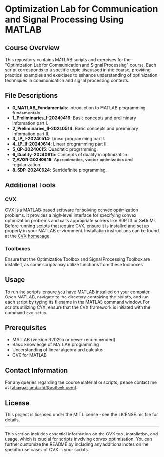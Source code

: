 

# Optimization Lab for Communication and Signal Processing Using MATLAB

## Course Overview
This repository contains MATLAB scripts and exercises for the "Optimization Lab for Communication and Signal Processing" course. Each script corresponds to a specific topic discussed in the course, providing practical examples and exercises to enhance understanding of optimization techniques in communication and signal processing contexts.

## File Descriptions

- **0_MATLAB_Fundamentals**: Introduction to MATLAB programming fundamentals.
- **1_Preliminaries_I-20240416**: Basic concepts and preliminary information part I.
- **2_Preliminaries_II-20240514**: Basic concepts and preliminary information part II.
- **3_LP_I-20240514**: Linear programming part I.
- **4_LP_II-20240614**: Linear programming part II.
- **5_QP-20240615**: Quadratic programming.
- **6_Duality-20240615**: Concepts of duality in optimization.
- **7_AVOR-20240615**: Approximation, vector optimization and regularization.
- **8_SDP-20240624**: Semidefinite programming.

## Additional Tools
### CVX
CVX is a MATLAB-based software for solving convex optimization problems. It provides a high-level interface for specifying convex optimization problems and calls appropriate solvers like SDPT3 or SeDuMi. Before running scripts that require CVX, ensure it is installed and set up properly in your MATLAB environment. Installation instructions can be found at the [CVX homepage](http://cvxr.com/cvx).

### Toolboxes
Ensure that the Optimization Toolbox and Signal Processing Toolbox are installed, as some scripts may utilize functions from these toolboxes.

## Usage

To run the scripts, ensure you have MATLAB installed on your computer. Open MATLAB, navigate to the directory containing the scripts, and run each script by typing its filename in the MATLAB command window. For scripts utilizing CVX, ensure that the CVX framework is initiated with the command `cvx_setup`.

## Prerequisites

- MATLAB (version R2020a or newer recommended)
- Basic knowledge of MATLAB programming
- Understanding of linear algebra and calculus
- CVX for MATLAB

## Contact Information

For any queries regarding the course material or scripts, please contact me at [zhangzijiandavid@outlook.com].

## License

This project is licensed under the MIT License - see the LICENSE.md file for details.

---

This version includes essential information on the CVX tool, installation, and usage, which is crucial for scripts involving convex optimization. You can further customize the README by including any additional notes on the specific use cases of CVX in your scripts.
